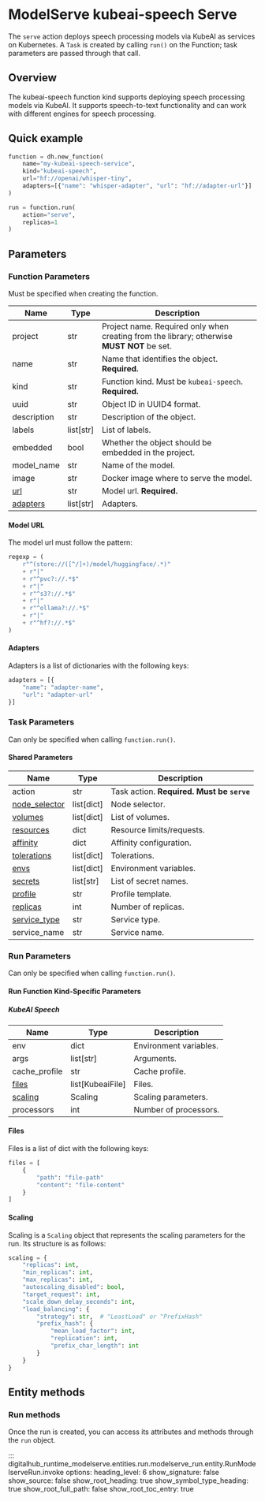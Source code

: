 # ModelServe kubeai-speech Serve

The `serve` action deploys speech processing models via KubeAI as services on Kubernetes. A `Task` is created by calling `run()` on the Function; task parameters are passed through that call.

## Overview

The kubeai-speech function kind supports deploying speech processing models via KubeAI. It supports speech-to-text functionality and can work with different engines for speech processing.

## Quick example

```python
function = dh.new_function(
    name="my-kubeai-speech-service",
    kind="kubeai-speech",
    url="hf://openai/whisper-tiny",
    adapters=[{"name": "whisper-adapter", "url": "hf://adapter-url"}]
)

run = function.run(
    action="serve",
    replicas=1
)
```

## Parameters

### Function Parameters

Must be specified when creating the function.

| Name | Type | Description |
| --- | --- | --- |
| project | str | Project name. Required only when creating from the library; otherwise **MUST NOT** be set. |
| name | str | Name that identifies the object. **Required.** |
| kind | str | Function kind. Must be `kubeai-speech`. **Required.** |
| uuid | str | Object ID in UUID4 format. |
| description | str | Description of the object. |
| labels | list[str] | List of labels. |
| embedded | bool | Whether the object should be embedded in the project. |
| model_name | str | Name of the model. |
| image | str | Docker image where to serve the model. |
| [url](#model-url) | str | Model url. **Required.** |
| [adapters](#adapters) | list[str] | Adapters. |

#### Model URL

The model url must follow the pattern:

```python
regexp = (
    r"^(store://([^/]+)/model/huggingface/.*)"
    + r"|"
    + r"^pvc?://.*$"
    + r"|"
    + r"^s3?://.*$"
    + r"|"
    + r"^ollama?://.*$"
    + r"|"
    + r"^hf?://.*$"
)
```

#### Adapters

Adapters is a list of dictionaries with the following keys:

```python
adapters = [{
    "name": "adapter-name",
    "url": "adapter-url"
}]
```

### Task Parameters

Can only be specified when calling `function.run()`.

#### Shared Parameters

| Name | Type | Description |
| --- | --- | --- |
| action | str | Task action. **Required. Must be `serve`** |
| [node_selector](../../../configuration/kubernetes/overview.md#node-selector) | list[dict] | Node selector. |
| [volumes](../../../configuration/kubernetes/overview.md#volumes) | list[dict] | List of volumes. |
| [resources](../../../configuration/kubernetes/overview.md#resources) | dict | Resource limits/requests. |
| [affinity](../../../configuration/kubernetes/overview.md#affinity) | dict | Affinity configuration. |
| [tolerations](../../../configuration/kubernetes/overview.md#tolerations) | list[dict] | Tolerations. |
| [envs](../../../configuration/kubernetes/overview.md#secrets-envs) | list[dict] | Environment variables. |
| [secrets](../../../configuration/kubernetes/overview.md#secrets-envs) | list[str] | List of secret names. |
| [profile](../../../configuration/kubernetes/overview.md#profile) | str | Profile template. |
| [replicas](../../../configuration/kubernetes/overview.md#replicas) | int | Number of replicas. |
| [service_type](../../../configuration/kubernetes/overview.md#service-port-type) | str | Service type. |
| service_name | str | Service name. |

### Run Parameters

Can only be specified when calling `function.run()`.

#### Run Function Kind-Specific Parameters

##### KubeAI Speech

| Name | Type | Description |
| --- | --- | --- |
| env | dict | Environment variables. |
| args | list[str] | Arguments. |
| cache_profile | str | Cache profile. |
| [files](#files) | list[KubeaiFile] | Files. |
| [scaling](#scaling) | Scaling | Scaling parameters. |
| processors | int | Number of processors. |

#### Files

Files is a list of dict with the following keys:

```python
files = [
    {
        "path": "file-path"
        "content": "file-content"
    }
]
```

#### Scaling

Scaling is a `Scaling` object that represents the scaling parameters for the run. Its structure is as follows:

```python
scaling = {
    "replicas": int,
    "min_replicas": int,
    "max_replicas": int,
    "autoscaling_disabled": bool,
    "target_request": int,
    "scale_down_delay_seconds": int,
    "load_balancing": {
        "strategy": str,  # "LeastLoad" or "PrefixHash"
        "prefix_hash": {
            "mean_load_factor": int,
            "replication": int,
            "prefix_char_length": int
        }
    }
}
```

## Entity methods

### Run methods

Once the run is created, you can access its attributes and methods through the `run` object.

::: digitalhub_runtime_modelserve.entities.run.modelserve_run.entity.RunModelserveRun.invoke
    options:
        heading_level: 6
        show_signature: false
        show_source: false
        show_root_heading: true
        show_symbol_type_heading: true
        show_root_full_path: false
        show_root_toc_entry: true
